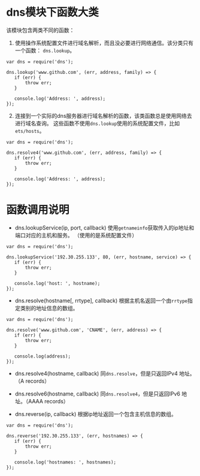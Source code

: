 # dns模块下函数大类
该模块包含两类不同的函数：
 1. 使用操作系统配置文件进行域名解析，而且没必要进行网络通信。该分类只有一个函数：
 `dns.lookup`。

 ```
 var dns = require('dns');

 dns.lookup('www.github.com', (err, address, family) => {
	if (err) {
		throw err;
	}

	console.log('Address: ', address);
 });
 ```

 2. 连接到一个实际的dns服务器进行域名解析的函数，该类函数总是使用网络去进行域名查询。
 这些函数不使用`dns.lookup`使用的系统配置文件，比如`ets/hosts`。

 ```
 var dns = require('dns');

 dns.resolve4('www.github.com', (err, address, family) => {
 	if (err) {
 		throw err;
 	}

 	console.log('Address: ', address);
 });
 ```

# 函数调用说明
 - dns.lookupService(ip, port, callback)
 使用`getnameinfo`获取传入的ip地址和端口对应的主机和服务。
 （使用的是系统配置文件）

 ```
 var dns = require('dns');

 dns.lookupService('192.30.255.133', 80, (err, hostname, service) => {
 	if (err) {
 		throw err;
 	}

 	console.log('host: ', hostname);
 });
 ```

 - dns.resolve(hostname[, rrtype], callback)
 根据主机名返回一个由`rrtype`指定类别的地址信息的数组。

 ```
 var dns = require('dns');

 dns.resolve('www.github.com', 'CNAME', (err, address) => {
	if (err) {
		throw err;
	}

	console.log(address);
 });
 ```

 - dns.resolve4(hostname, callback)
 同`dns.resolve`，但是只返回IPv4 地址。（A records）

 - dns.resolve6(hostname, callback)
 同`dns.resolve4`，但是只返回IPv6 地址。（AAAA records）

 - dns.reverse(ip, callback)
 根据ip地址返回一个包含主机信息的数组。

 ```
 var dns = require('dns');

 dns.reverse('192.30.255.133', (err, hostnames) => {
 	if (err) {
 		throw err;
 	}

 	console.log('hostnames: ', hostnames);
 });
 ```
